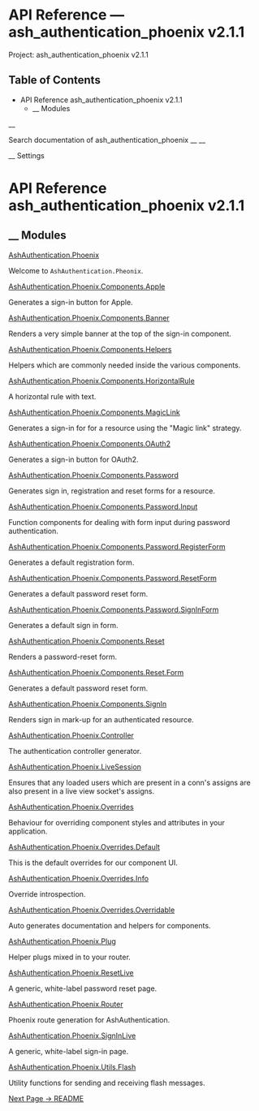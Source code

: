 # API Reference — ash_authentication_phoenix v2.1.1

Project: ash_authentication_phoenix v2.1.1

## Table of Contents

- API Reference ash_authentication_phoenix v2.1.1
  - __ Modules

__

Search documentation of ash_authentication_phoenix __ __

__ Settings

#  API Reference ash_authentication_phoenix v2.1.1

##  __ Modules

[AshAuthentication.Phoenix](external_link)

Welcome to `AshAuthentication.Pheonix`.

[AshAuthentication.Phoenix.Components.Apple](external_link)

Generates a sign-in button for Apple.

[AshAuthentication.Phoenix.Components.Banner](external_link)

Renders a very simple banner at the top of the sign-in component.

[AshAuthentication.Phoenix.Components.Helpers](external_link)

Helpers which are commonly needed inside the various components.

[AshAuthentication.Phoenix.Components.HorizontalRule](external_link)

A horizontal rule with text.

[AshAuthentication.Phoenix.Components.MagicLink](external_link)

Generates a sign-in for for a resource using the "Magic link" strategy.

[AshAuthentication.Phoenix.Components.OAuth2](external_link)

Generates a sign-in button for OAuth2.

[AshAuthentication.Phoenix.Components.Password](external_link)

Generates sign in, registration and reset forms for a resource.

[AshAuthentication.Phoenix.Components.Password.Input](external_link)

Function components for dealing with form input during password authentication.

[AshAuthentication.Phoenix.Components.Password.RegisterForm](external_link)

Generates a default registration form.

[AshAuthentication.Phoenix.Components.Password.ResetForm](external_link)

Generates a default password reset form.

[AshAuthentication.Phoenix.Components.Password.SignInForm](external_link)

Generates a default sign in form.

[AshAuthentication.Phoenix.Components.Reset](external_link)

Renders a password-reset form.

[AshAuthentication.Phoenix.Components.Reset.Form](external_link)

Generates a default password reset form.

[AshAuthentication.Phoenix.Components.SignIn](external_link)

Renders sign in mark-up for an authenticated resource.

[AshAuthentication.Phoenix.Controller](external_link)

The authentication controller generator.

[AshAuthentication.Phoenix.LiveSession](external_link)

Ensures that any loaded users which are present in a conn's assigns are also present in a live view socket's assigns.

[AshAuthentication.Phoenix.Overrides](external_link)

Behaviour for overriding component styles and attributes in your application.

[AshAuthentication.Phoenix.Overrides.Default](external_link)

This is the default overrides for our component UI.

[AshAuthentication.Phoenix.Overrides.Info](external_link)

Override introspection.

[AshAuthentication.Phoenix.Overrides.Overridable](external_link)

Auto generates documentation and helpers for components.

[AshAuthentication.Phoenix.Plug](external_link)

Helper plugs mixed in to your router.

[AshAuthentication.Phoenix.ResetLive](external_link)

A generic, white-label password reset page.

[AshAuthentication.Phoenix.Router](external_link)

Phoenix route generation for AshAuthentication.

[AshAuthentication.Phoenix.SignInLive](external_link)

A generic, white-label sign-in page.

[AshAuthentication.Phoenix.Utils.Flash](external_link)

Utility functions for sending and receiving flash messages.

[ Next Page →  README  ](external_link)
